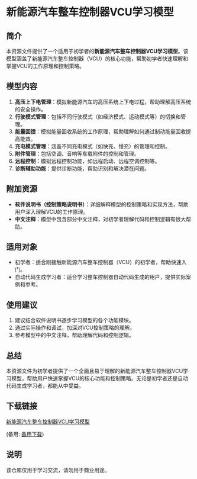 # 新能源汽车整车控制器VCU学习模型

## 简介

本资源文件提供了一个适用于初学者的**新能源汽车整车控制器VCU学习模型**。该模型涵盖了新能源汽车整车控制器（VCU）的核心功能，帮助初学者快速理解和掌握VCU的工作原理和控制策略。

## 模型内容

1. **高压上下电管理**：模拟新能源汽车的高压系统上下电过程，帮助理解高压系统的安全操作。
2. **行驶模式管理**：包括不同行驶模式（如经济模式、运动模式等）的切换和管理。
3. **能量回馈**：模拟能量回收系统的工作原理，帮助理解如何通过制动能量回收提高能效。
4. **充电模式管理**：涵盖不同充电模式（如快充、慢充）的管理和控制。
5. **附件管理**：包括空调、音响等车载附件的控制和管理。
6. **远程控制**：模拟远程控制功能，如远程启动、远程空调控制等。
7. **诊断辅助功能**：提供诊断功能，帮助识别和解决潜在问题。

## 附加资源

- **软件说明书（控制策略说明书）**：详细解释模型的控制策略和实现方法，帮助用户深入理解VCU的工作原理。
- **中文注释**：模型中包含部分中文注释，对初学者理解代码和控制逻辑有很大帮助。

## 适用对象

- 初学者：适合刚接触新能源汽车整车控制器（VCU）的初学者，帮助快速入门。
- 自动代码生成学习者：适合学习整车控制器自动代码生成的用户，提供实际案例和参考。

## 使用建议

1. 建议结合软件说明书逐步学习模型的各个功能模块。
2. 通过实际操作和调试，加深对VCU控制策略的理解。
3. 参考模型中的中文注释，帮助理解代码和控制逻辑。

## 总结

本资源文件为初学者提供了一个全面且易于理解的新能源汽车整车控制器VCU学习模型，帮助用户快速掌握VCU的核心功能和控制策略。无论是初学者还是自动代码生成学习者，都能从中受益。

## 下载链接
[新能源汽车整车控制器VCU学习模型](https://pan.quark.cn/s/3beaafe3dfa3) 

(备用: [备用下载](https://pan.baidu.com/s/1PHCv_eIGLPCFpc29vmauqw?pwd=1234))

## 说明

该仓库仅用于学习交流，请勿用于商业用途。
